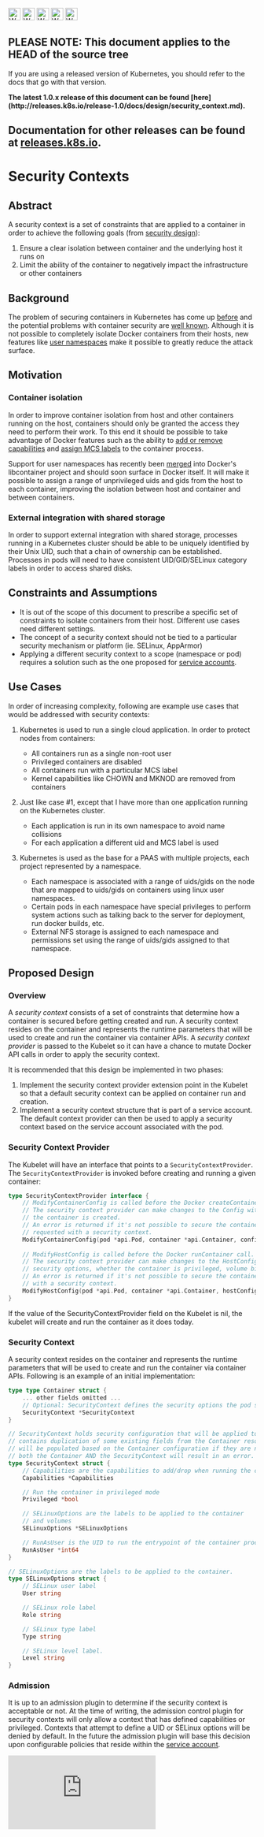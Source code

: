 <!-- BEGIN MUNGE: UNVERSIONED_WARNING -->

<!-- BEGIN STRIP_FOR_RELEASE -->

<img src="http://kubernetes.io/img/warning.png" alt="WARNING"
     width="25" height="25">
<img src="http://kubernetes.io/img/warning.png" alt="WARNING"
     width="25" height="25">
<img src="http://kubernetes.io/img/warning.png" alt="WARNING"
     width="25" height="25">
<img src="http://kubernetes.io/img/warning.png" alt="WARNING"
     width="25" height="25">
<img src="http://kubernetes.io/img/warning.png" alt="WARNING"
     width="25" height="25">

<h2>PLEASE NOTE: This document applies to the HEAD of the source tree</h2>

If you are using a released version of Kubernetes, you should
refer to the docs that go with that version.

<strong>
The latest 1.0.x release of this document can be found
[here](http://releases.k8s.io/release-1.0/docs/design/security_context.md).

Documentation for other releases can be found at
[releases.k8s.io](http://releases.k8s.io).
</strong>
--

<!-- END STRIP_FOR_RELEASE -->

<!-- END MUNGE: UNVERSIONED_WARNING -->
# Security Contexts
## Abstract
A security context is a set of constraints that are applied to a container in order to achieve the following goals (from [security design](security.md)):

1.  Ensure a clear isolation between container and the underlying host it runs on
2.  Limit the ability of the container to negatively impact the infrastructure or other containers

## Background

The problem of securing containers in Kubernetes has come up [before](https://github.com/GoogleCloudPlatform/kubernetes/issues/398) and the potential problems with container security are [well known](http://opensource.com/business/14/7/docker-security-selinux). Although it is not possible to completely isolate Docker containers from their hosts, new features like [user namespaces](https://github.com/docker/libcontainer/pull/304) make it possible to greatly reduce the attack surface.

## Motivation

### Container isolation

In order to improve container isolation from host and other containers running on the host, containers should only be 
granted the access they need to perform their work. To this end it should be possible to take advantage of Docker 
features such as the ability to [add or remove capabilities](https://docs.docker.com/reference/run/#runtime-privilege-linux-capabilities-and-lxc-configuration) and [assign MCS labels](https://docs.docker.com/reference/run/#security-configuration) 
to the container process.

Support for user namespaces has recently been [merged](https://github.com/docker/libcontainer/pull/304) into Docker's libcontainer project and should soon surface in Docker itself. It will make it possible to assign a range of unprivileged uids and gids from the host to each container, improving the isolation between host and container and between containers.

### External integration with shared storage
In order to support external integration with shared storage, processes running in a Kubernetes cluster 
should be able to be uniquely identified by their Unix UID, such that a chain of  ownership can be established. 
Processes in pods will need to have consistent UID/GID/SELinux category labels in order to access shared disks.

## Constraints and Assumptions
* It is out of the scope of this document to prescribe a specific set 
  of constraints to isolate containers from their host. Different use cases need different
  settings.
* The concept of a security context should not be tied to a particular security mechanism or platform 
  (ie. SELinux, AppArmor)
* Applying a different security context to a scope (namespace or pod) requires a solution such as the one proposed for
  [service accounts](service_accounts.md).

## Use Cases

In order of increasing complexity, following are example use cases that would 
be addressed with security contexts:

1.  Kubernetes is used to run a single cloud application. In order to protect
    nodes from containers:
    * All containers run as a single non-root user
    * Privileged containers are disabled
    * All containers run with a particular MCS label 
    * Kernel capabilities like CHOWN and MKNOD are removed from containers
    
2.  Just like case #1, except that I have more than one application running on
    the Kubernetes cluster.
    * Each application is run in its own namespace to avoid name collisions
    * For each application a different uid and MCS label is used
    
3.  Kubernetes is used as the base for a PAAS with 
    multiple projects, each project represented by a namespace. 
    * Each namespace is associated with a range of uids/gids on the node that
      are mapped to uids/gids on containers using linux user namespaces. 
    * Certain pods in each namespace have special privileges to perform system
      actions such as talking back to the server for deployment, run docker
      builds, etc.
    * External NFS storage is assigned to each namespace and permissions set
      using the range of uids/gids assigned to that namespace. 

## Proposed Design

### Overview
A *security context* consists of a set of constraints that determine how a container
is secured before getting created and run. A security context resides on the container and represents the runtime parameters that will
be used to create and run the container via container APIs. A *security context provider* is passed to the Kubelet so it can have a chance
to mutate Docker API calls in order to apply the security context.

It is recommended that this design be implemented in two phases:

1.  Implement the security context provider extension point in the Kubelet 
    so that a default security context can be applied on container run and creation.
2.  Implement a security context structure that is part of a service account. The
    default context provider can then be used to apply a security context based
    on the service account associated with the pod.
    
### Security Context Provider

The Kubelet will have an interface that points to a `SecurityContextProvider`. The `SecurityContextProvider` is invoked before creating and running a given container:

```go
type SecurityContextProvider interface {
	// ModifyContainerConfig is called before the Docker createContainer call.
	// The security context provider can make changes to the Config with which
	// the container is created.
	// An error is returned if it's not possible to secure the container as 
	// requested with a security context. 
	ModifyContainerConfig(pod *api.Pod, container *api.Container, config *docker.Config)
	
	// ModifyHostConfig is called before the Docker runContainer call.
	// The security context provider can make changes to the HostConfig, affecting
	// security options, whether the container is privileged, volume binds, etc.
	// An error is returned if it's not possible to secure the container as requested 
	// with a security context. 
	ModifyHostConfig(pod *api.Pod, container *api.Container, hostConfig *docker.HostConfig)
}
```

If the value of the SecurityContextProvider field on the Kubelet is nil, the kubelet will create and run the container as it does today.   

### Security Context

A security context resides on the container and represents the runtime parameters that will
be used to create and run the container via container APIs. Following is an example of an initial implementation:

```go
type type Container struct {
	... other fields omitted ...
	// Optional: SecurityContext defines the security options the pod should be run with
    SecurityContext *SecurityContext
}

// SecurityContext holds security configuration that will be applied to a container.  SecurityContext
// contains duplication of some existing fields from the Container resource.  These duplicate fields
// will be populated based on the Container configuration if they are not set.  Defining them on
// both the Container AND the SecurityContext will result in an error.
type SecurityContext struct {
	// Capabilities are the capabilities to add/drop when running the container
	Capabilities *Capabilities

	// Run the container in privileged mode
	Privileged *bool

	// SELinuxOptions are the labels to be applied to the container
	// and volumes
	SELinuxOptions *SELinuxOptions

	// RunAsUser is the UID to run the entrypoint of the container process.
	RunAsUser *int64
}

// SELinuxOptions are the labels to be applied to the container.
type SELinuxOptions struct {
	// SELinux user label
	User string

	// SELinux role label
	Role string

	// SELinux type label
	Type string

	// SELinux level label.
	Level string
}
```

### Admission

It is up to an admission plugin to determine if the security context is acceptable or not.  At the
time of writing, the admission control plugin for security contexts will only allow a context that
has defined capabilities or privileged.  Contexts that attempt to define a UID or SELinux options
will be denied by default.  In the future the admission plugin will base this decision upon
configurable policies that reside within the [service account](https://github.com/GoogleCloudPlatform/kubernetes/pull/2297).


<!-- BEGIN MUNGE: GENERATED_ANALYTICS -->
[![Analytics](https://kubernetes-site.appspot.com/UA-36037335-10/GitHub/docs/design/security_context.md?pixel)]()
<!-- END MUNGE: GENERATED_ANALYTICS -->
